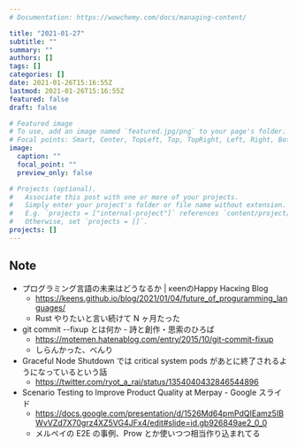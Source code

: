```yaml
---
# Documentation: https://wowchemy.com/docs/managing-content/

title: "2021-01-27"
subtitle: ""
summary: ""
authors: []
tags: []
categories: []
date: 2021-01-26T15:16:55Z
lastmod: 2021-01-26T15:16:55Z
featured: false
draft: false

# Featured image
# To use, add an image named `featured.jpg/png` to your page's folder.
# Focal points: Smart, Center, TopLeft, Top, TopRight, Left, Right, BottomLeft, Bottom, BottomRight.
image:
  caption: ""
  focal_point: ""
  preview_only: false

# Projects (optional).
#   Associate this post with one or more of your projects.
#   Simply enter your project's folder or file name without extension.
#   E.g. `projects = ["internal-project"]` references `content/project/deep-learning/index.md`.
#   Otherwise, set `projects = []`.
projects: []
---
```


## Note

* プログラミング言語の未来はどうなるか | κeenのHappy Hacκing Blog
  * https://keens.github.io/blog/2021/01/04/future_of_proguramming_languages/
  * Rust やりたいと言い続けて N ヶ月たった
* git commit --fixup とは何か - 詩と創作・思索のひろば
  * https://motemen.hatenablog.com/entry/2015/10/git-commit-fixup
  * しらんかった、べんり
* Graceful Node Shutdown では critical system pods があとに終了されるようになっているという話
  * https://twitter.com/ryot_a_rai/status/1354040432846544896
* Scenario Testing to Improve Product Quality at Merpay - Google スライド
  * https://docs.google.com/presentation/d/1526Md64pmPdQIEamz5IBWvVZd7X70grz4XZ5VG4JFx4/edit#slide=id.gb926849ae2_0_0
  * メルペイの E2E の事例、Prow とか使いつつ相当作り込まれてる
